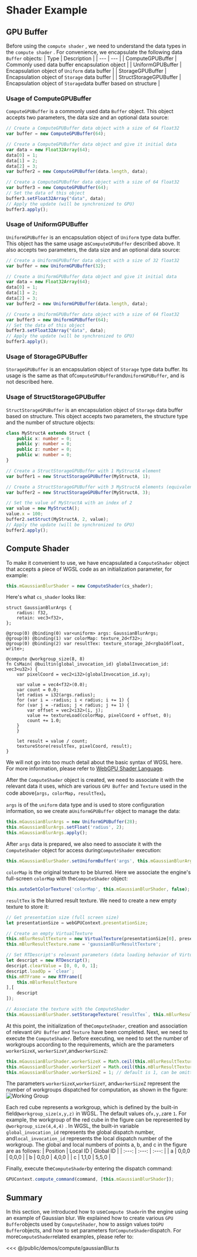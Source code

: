 # Shader Example

## GPU Buffer
Before using the `compute shader` , we need to understand the data types in the `compute shader` . For convenience, we encapsulate the following data `Buffer` objects:
| Type | Description |
| --- | --- |
| ComputeGPUBuffer | Commonly used data buffer encapsulation object |
| UniformGPUBuffer | Encapsulation object of `Uniform` data buffer |
| StorageGPUBuffer | Encapsulation object of `Storage` data buffer |
| StructStorageGPUBuffer | Encapsulation object of `Storage`data buffer based on structure |

### Usage of ComputeGPUBuffer
`ComputeGPUBuffer` is a commonly used data `Buffer` object. This object accepts two parameters, the data size and an optional data source:
```ts
// Create a ComputeGPUBuffer data object with a size of 64 float32
var buffer = new ComputeGPUBuffer(64);

// Create a ComputeGPUBuffer data object and give it initial data
var data = new Float32Array(64);
data[0] = 1;
data[1] = 2;
data[2] = 3;
var buffer2 = new ComputeGPUBuffer(data.length, data);

// Create a ComputeGPUBuffer data object with a size of 64 float32
var buffer3 = new ComputeGPUBuffer(64);
// Set the data of this object
buffer3.setFloat32Array("data", data);
// Apply the update (will be synchronized to GPU)
buffer3.apply();
```

### Usage of UniformGPUBuffer
`UniformGPUBuffer` is an encapsulation object of `Uniform` type data buffer. This object has the same usage as`ComputeGPUBuffer` described above. It also accepts two parameters, the data size and an optional data source:
```ts
// Create a UniformGPUBuffer data object with a size of 32 float32
var buffer = new UniformGPUBuffer(32);

// Create a UniformGPUBuffer data object and give it initial data
var data = new Float32Array(64);
data[0] = 1;
data[1] = 2;
data[2] = 3;
var buffer2 = new UniformGPUBuffer(data.length, data);

// Create a UniformGPUBuffer data object with a size of 64 float32
var buffer3 = new UniformGPUBuffer(64);
// Set the data of this object
buffer3.setFloat32Array("data", data);
// Apply the update (will be synchronized to GPU)
buffer3.apply();
```

### Usage of StorageGPUBuffer
`StorageGPUBuffer` is an encapsulation object of `Storage` type data buffer. Its usage is the same as that of`ComputeGPUBuffer`and`UniformGPUBuffer`, and is not described here.

### Usage of StructStorageGPUBuffer
`StructStorageGPUBuffer` is an encapsulation object of `Storage` data buffer based on structure. This object accepts two parameters, the structure type and the number of structure objects:
```ts
class MyStructA extends Struct {
    public x: number = 0;
    public y: number = 0;
    public z: number = 0;
    public w: number = 0;
}

// Create a StructStorageGPUBuffer with 1 MyStructA element
var buffer1 = new StructStorageGPUBuffer(MyStructA, 1);

// Create a StructStorageGPUBuffer with 3 MyStructA elements (equivalent to a one-dimensional array with a length of 3)
var buffer2 = new StructStorageGPUBuffer(MyStructA, 3);

// Set the value of MyStructA with an index of 2
var value = new MyStructA();
value.x = 100;
buffer2.setStruct(MyStructA, 2, value);
// Apply the update (will be synchronized to GPU)
buffer2.apply();
```

## Compute Shader
To make it convenient to use, we have encapsulated a `ComputeShader` object that accepts a piece of WGSL code as an initialization parameter, for example:
```ts
this.mGaussianBlurShader = new ComputeShader(cs_shader);
```

Here's what `cs_shader` looks like:
```wgsl
struct GaussianBlurArgs {
    radius: f32,
    retain: vec3<f32>,
};

@group(0) @binding(0) var<uniform> args: GaussianBlurArgs;
@group(0) @binding(1) var colorMap: texture_2d<f32>;
@group(0) @binding(2) var resultTex: texture_storage_2d<rgba16float, write>;

@compute @workgroup_size(8, 8)
fn CsMain( @builtin(global_invocation_id) globalInvocation_id: vec3<u32>) {
    var pixelCoord = vec2<i32>(globalInvocation_id.xy);

    var value = vec4<f32>(0.0);
    var count = 0.0;
    let radius = i32(args.radius);
    for (var i = -radius; i < radius; i += 1) {
    for (var j = -radius; j < radius; j += 1) {
        var offset = vec2<i32>(i, j);
        value += textureLoad(colorMap, pixelCoord + offset, 0);
        count += 1.0;
    }
    }

    let result = value / count;
    textureStore(resultTex, pixelCoord, result);
}
```
We will not go into too much detail about the basic syntax of WGSL here. For more information, please refer to [WebGPU Shader Language](https://www.orillusion.com/zh/wgsl.html).

After the `ComputeShader` object is created, we need to associate it with the relevant data it uses, which are various `GPU Buffer` and `Texture` used in the code above(`args`，`colorMap`，`resultTex`)。

`args` is of the `uniform` data type and is used to store configuration information, so we create a`UniformGPUBuffer` object to manage the data:
```ts
this.mGaussianBlurArgs = new UniformGPUBuffer(28);
this.mGaussianBlurArgs.setFloat('radius', 2);
this.mGaussianBlurArgs.apply();
```

After `args` data is prepared, we also need to associate it with the `ComputeShader` object for access during`ComputeShader` execution:
```ts
this.mGaussianBlurShader.setUniformBuffer('args', this.mGaussianBlurArgs);
```

`colorMap` is the original texture to be blurred. Here we associate the engine's full-screen `colorMap` with the`ComputeShader` object:
```ts
this.autoSetColorTexture('colorMap', this.mGaussianBlurShader, false);
```

`resultTex` is the blurred result texture. We need to create a new empty texture to store it:
```ts
// Get presentation size (full screen size)
let presentationSize = webGPUContext.presentationSize;

// Create an empty VirtualTexture
this.mBlurResultTexture = new VirtualTexture(presentationSize[0], presentationSize[1], GPUTextureFormat.rgba16float, false, GPUTextureUsage.STORAGE_BINDING | GPUTextureUsage.TEXTURE_BINDING);
this.mBlurResultTexture.name = 'gaussianBlurResultTexture';

// Set RTDescript's relevant parameters (data loading behavior of VirtualTexture, etc.)
let descript = new RTDescript();
descript.clearValue = [0, 0, 0, 1];
descript.loadOp = `clear`;
this.mRTFrame = new RTFrame([
    this.mBlurResultTexture
],[
    descript
]);

// Associate the texture with the ComputeShader
this.mGaussianBlurShader.setStorageTexture(`resultTex`, this.mBlurResultTexture);
```

At this point, the initialization of the`ComputeShader`, creation and association of relevant `GPU Buffer` and `Texture` have been completed. Next, we need to execute the `ComputeShader`. Before executing, we need to set the number of workgroups according to the requirements, which are the parameters `workerSizeX`,
`workerSizeY`,and`workerSizeZ`:
```ts
this.mGaussianBlurShader.workerSizeX = Math.ceil(this.mBlurResultTexture.width / 8);
this.mGaussianBlurShader.workerSizeY = Math.ceil(this.mBlurResultTexture.height / 8);
this.mGaussianBlurShader.workerSizeZ = 1; // default is 1, can be omitted here
```

The parameters `workerSizeX`,`workerSizeY`, and`workerSizeZ` represent the number of workgroups dispatched for computation, as shown in the figure:
![Working Group](/images/working_group.avif)

Each red cube represents a workgroup, which is defined by the built-in field`@workgroup_size(x,y,z)`  in WGSL. The default values of`x,y,z`are `1`. For example, the workgroup of the red cube in the figure can be represented by  `@workgroup_size(4,4,4)` .
In WGSL, the built-in variable `global_invocation_id` represents the global dispatch number, and`local_invocation_id` represents the local dispatch number of the workgroup. The global and local numbers of points a, b, and c in the figure are as follows:
| Position | Local ID | Global ID |
| :---: | :---: | :---: |
| a | 0,0,0 | 0,0,0 |
| b | 0,0,0 | 4,0,0 |
| c | 1,1,0 | 5,5,0 |


Finally, execute the`ComputeShader`by entering the dispatch command:
```ts
GPUContext.compute_command(command, [this.mGaussianBlurShader]);
```

## Summary
In this section, we introduced how to use`Compute Shader`in the engine using an example of Gaussian blur. We explained how to create various `GPU Buffer`objects used by `ComputeShader`, how to assign values to`GPU Buffer`objects, and how to set parameters for`ComputeShader`dispatch. For more`ComputeShader`related examples, please refer to:

<Demo :height="500" src="/demos/compute/gaussianBlur.ts"></Demo>

<<< @/public/demos/compute/gaussianBlur.ts
 